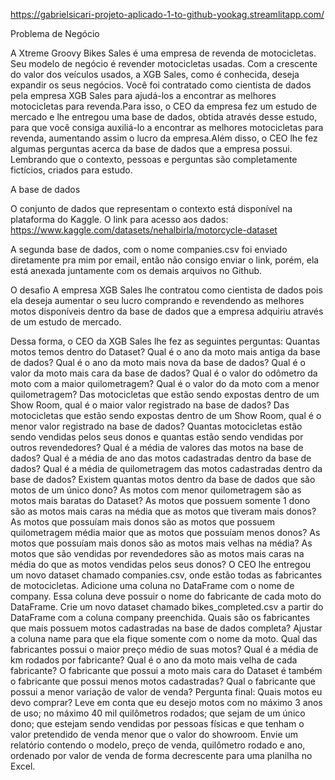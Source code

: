https://gabrielsicari-projeto-aplicado-1-to-github-yookag.streamlitapp.com/


Problema de Negócio
 
A Xtreme Groovy Bikes Sales é uma empresa de revenda de motocicletas. Seu modelo de negócio é revender motocicletas usadas. Com a crescente do valor dos veículos usados, a XGB Sales, como é conhecida, deseja expandir os seus negócios. Você foi contratado como cientista de dados pela empresa XGB Sales para ajudá-los a encontrar as melhores motocicletas para revenda.Para isso, o CEO da empresa fez um estudo de mercado e lhe entregou uma base de dados, obtida através desse estudo, para que você consiga auxiliá-lo a encontrar as melhores motocicletas para revenda, aumentando assim o lucro da empresa.Além disso, o CEO lhe fez algumas perguntas acerca da base de dados que a empresa possui. Lembrando que o contexto, pessoas e perguntas são completamente fictícios, criados para estudo.
 
A base de dados
 
O conjunto de dados que representam o contexto está disponível na plataforma do Kaggle. O link para acesso aos dados:
https://www.kaggle.com/datasets/nehalbirla/motorcycle-dataset
 
A segunda base de dados, com o nome companies.csv foi enviado diretamente pra mim por email, então não consigo enviar o link, porém, ela está anexada juntamente com os demais arquivos no Github.
 
O desafio
A empresa XGB Sales lhe contratou como cientista de dados pois ela deseja aumentar o seu lucro comprando e revendendo as melhores motos disponíveis dentro da base de dados que a empresa adquiriu através de um estudo de mercado. 
 
Dessa forma, o CEO da XGB Sales lhe fez as seguintes perguntas:
Quantas motos temos dentro do Dataset?
Qual é o ano da moto mais antiga da base de dados?
Qual é o ano da moto mais nova da base de dados?
Qual é o valor da moto mais cara da base de dados?
Qual é o valor do odômetro da moto com a maior quilometragem?
Qual é o valor do da moto com a menor quilometragem?
Das motocicletas que estão sendo expostas dentro de um Show Room, qual é o maior valor registrado na base de dados?
Das motocicletas que estão sendo expostas dentro de um Show Room, qual é o menor valor registrado na base de dados?
Quantas motocicletas estão sendo vendidas pelos seus donos e quantas estão sendo vendidas por outros revendedores?
Qual é a média de valores das motos na base de dados?
Qual é a média de ano das motos cadastradas dentro da base de dados?
Qual é a média de quilometragem das motos cadastradas dentro da base de dados?
Existem quantas motos dentro da base de dados que são motos de um único dono?
As motos com menor quilometragem são as motos mais baratas do Dataset?
As motos que possuem somente 1 dono são as motos mais caras na média que as motos que tiveram mais donos?
As motos que possuíam mais donos são as motos que possuem quilometragem média maior que as motos que possuíam menos donos?
As motos que possuíam mais donos são as motos mais velhas na média?
As motos que são vendidas por revendedores são as motos mais caras na média do que as motos vendidas pelos seus donos?
O CEO lhe entregou um novo dataset chamado companies.csv, onde estão todas as fabricantes de motocicletas. Adicione uma coluna no DataFrame com o nome de company. Essa coluna deve possuir o nome do fabricante de cada moto do DataFrame.
Crie um novo dataset chamado bikes_completed.csv a partir do DataFrame com a coluna company preenchida.
Quais são os fabricantes que mais possuem motos cadastradas na base de dados completa?
Ajustar a coluna name para que ela fique somente com o nome da moto.
Qual das fabricantes possui o maior preço médio de suas motos?
Qual é a média de km rodados por fabricante?
Qual é o ano da moto mais velha de cada fabricante?
O fabricante que possui a moto mais cara do Dataset é também o fabricante que possui menos motos cadastradas?
Qual o fabricante que possui a menor variação de valor de venda?
Pergunta final: 
Quais motos eu devo comprar?
 Leve em conta que eu desejo motos com no máximo 3 anos de uso; no máximo 40 mil quilômetros rodados; que sejam de um único dono; que estejam sendo vendidas por pessoas físicas e que tenham o valor pretendido de venda menor que o valor do showroom. Envie um relatório contendo o modelo, preço de venda, quilômetro rodado e ano, ordenado por valor de venda de forma decrescente para uma planilha no Excel.

